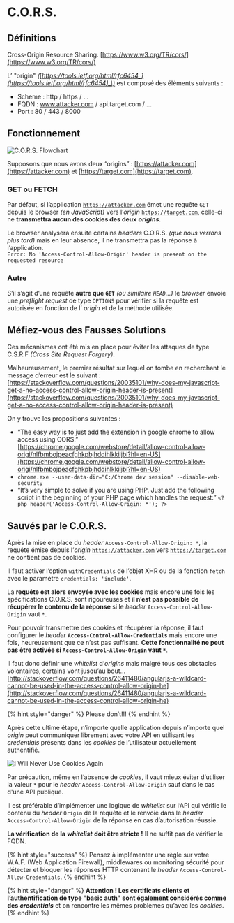 # C.O.R.S.

## Définitions

Cross-Origin Resource Sharing. [https://www.w3.org/TR/cors/](https://www.w3.org/TR/cors/)

L’ "origin" _\(_[_https://tools.ietf.org/html/rfc6454_](https://tools.ietf.org/html/rfc6454)_\)_ est composé des éléments suivants :

* Scheme : http / https / …
* FQDN : www.attacker.com / api.target.com / …
* Port : 80 / 443 / 8000

## Fonctionnement

![C.O.R.S. Flowchart](../.gitbook/assets/cors-flowchart.png)

Supposons que nous avons deux “origins” : [https://attacker.com](https://attacker.com) et [https://target.com](https://target.com).

### GET ou FETCH

Par défaut, si l’application [`https://attacker.com`](https://attacker.com/) émet une requête `GET` depuis le browser _\(en JavaScript\)_ vers l’_origin_ [`https://target.com`](https://target.com/), celle-ci ne **transmettra aucun des cookies des deux** _**origins**_.

Le browser analysera ensuite certains _headers_ C.O.R.S. _\(que nous verrons plus tard\)_ mais en leur absence, il ne transmettra pas la réponse à l’application.  
`Error: No 'Access-Control-Allow-Origin' header is present on the requested resource`

### Autre

S’il s’agit d’une requête **autre que `GET`** _\(ou similaire `HEAD`…\)_ le _browser_ envoie une _preflight request_ de type `OPTIONS` pour vérifier si la requête est autorisée en fonction de l’ _origin_ et de la méthode utilisée.

## Méfiez-vous des Fausses Solutions 

Ces mécanismes ont été mis en place pour éviter les attaques de type C.S.R.F _\(Cross Site Request Forgery\)_.

Malheureusement, le premier résultat sur lequel on tombe en recherchant le message d’erreur est le suivant :  
[https://stackoverflow.com/questions/20035101/why-does-my-javascript-get-a-no-access-control-allow-origin-header-is-present](https://stackoverflow.com/questions/20035101/why-does-my-javascript-get-a-no-access-control-allow-origin-header-is-present)

On y trouve les propositions suivantes :

* “The easy way is to just add the extension in google chrome to allow access using CORS.” [https://chrome.google.com/webstore/detail/allow-control-allow-origi/nlfbmbojpeacfghkpbjhddihlkkiljbi?hl=en-US](https://chrome.google.com/webstore/detail/allow-control-allow-origi/nlfbmbojpeacfghkpbjhddihlkkiljbi?hl=en-US) 
* `chrome.exe --user-data-dir="C:/Chrome dev session" --disable-web-security` 
* “It’s very simple to solve if you are using PHP. Just add the following script in the beginning of your PHP page which handles the request:” `<?php header('Access-Control-Allow-Origin: *'); ?>`

## Sauvés par le C.O.R.S.

Après la mise en place du _header_ `Access-Control-Allow-Origin: *`, la requête émise depuis l’_origin_ [`https://attacker.com`](https://attacker.com/) vers  [`https://target.com`](https://target.com/) ne contient pas de cookies.

Il faut activer l’option `withCredentials` de l’objet XHR ou de la fonction `fetch` avec le paramètre `credentials: 'include'`.

La **requête est alors envoyée avec les cookies** mais encore une fois les spécifications C.O.R.S. sont rigoureuses et **il n’est pas possible de récupérer le contenu de la réponse** si le _header_ `Access-Control-Allow-Origin` vaut `*`.

Pour pouvoir transmettre des cookies et récupérer la réponse, il faut configurer le _header_ **`Access-Control-Allow-Credentials`** mais encore une fois, heureusement que ce n’est pas suffisant. **Cette fonctionnalité ne peut pas être activée si `Access-Control-Allow-Origin` vaut `*`**.

Il faut donc définir une _whitelist_ d’_origins_ mais malgré tous ces obstacles volontaires, certains vont jusqu’au bout…  
[http://stackoverflow.com/questions/26411480/angularjs-a-wildcard-cannot-be-used-in-the-access-control-allow-origin-he](http://stackoverflow.com/questions/26411480/angularjs-a-wildcard-cannot-be-used-in-the-access-control-allow-origin-he)

{% hint style="danger" %}
Please don’t!!!
{% endhint %}

Après cette ultime étape, n’importe quelle application depuis n’importe quel _origin_ peut communiquer librement avec votre API en utilisant les _credentials_ présents dans les _cookies_ de l’utilisateur actuellement authentifié.

![I Will Never Use Cookies Again](https://wishtackblog.files.wordpress.com/2017/03/i-will-never-use-cookies-again.gif?w=657)

Par précaution, même en l’absence de _cookies_, il vaut mieux éviter d’utiliser la valeur `*` pour le _header_ `Access-Control-Allow-Origin` sauf dans le cas d'une API publique.

Il est préférable d’implémenter une logique de _whitelist_ sur l’API qui vérifie le contenu du _header_ `Origin` de la requête et le renvoie dans le _header_ `Access-Control-Allow-Origin` de la réponse en cas d’autorisation réussie.

**La vérification de la** _**whitelist**_ **doit être stricte !** Il ne suffit pas de vérifier le FQDN.

{% hint style="success" %}
Pensez à implémenter une règle sur votre W.A.F. \(Web Application Firewall\), middlewares ou monitoring sécurité pour détecter et bloquer les réponses HTTP contenant le _header_ `Access-Control-Allow-Credentials`.
{% endhint %}

{% hint style="danger" %}
**Attention ! Les certificats clients et l’authentification de type "basic auth" sont également considérés comme des** _**credentials**_ et on rencontre les mêmes problèmes qu’avec les _cookies_.
{% endhint %}

